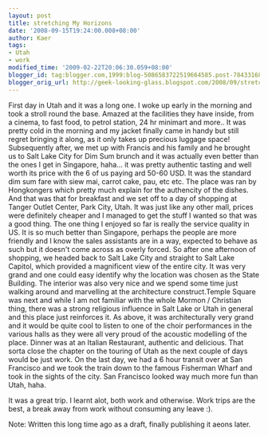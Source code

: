 ```yaml
---
layout: post
title: stretching My Horizons
date: '2008-09-15T19:24:00.008+08:00'
author: Kaer
tags:
- Utah
- work
modified_time: '2009-02-22T20:06:30.059+08:00'
blogger_id: tag:blogger.com,1999:blog-5086583722519664585.post-7843316800952180827
blogger_orig_url: http://geek-looking-glass.blogspot.com/2008/09/stretching-my-horizons.html
---
```


First day in Utah and it was a 
long one. I woke up early in the morning and took a stroll round the base. 
Amazed at the facilities they have inside, from a cinema, to fast food, to 
petrol station, 24 hr minimart and more.. It was pretty cold in the morning 
and my jacket finally came in handy but still regret bringing it along, as it 
only takes up precious luggage space! 
  Subsequently after, we met up with Francis and his family 
and he brought us to Salt Lake City for Dim Sum brunch and it was actually 
even better than the ones I get in Singapore, haha... it was pretty authentic 
tasting and well worth its price with the 6 of us  paying ard 50-60 USD. It 
was the standard dim sum fare with siew mai, carrot cake, pau, etc etc. The 
place was ran by Hongkongers which pretty much explain for the authencity of 
the dishes. And that was that for breakfast and 
we set off to a day of shopping at Tanger Outlet Center, Park City, Utah. It 
was just like any other mall, prices were definitely cheaper and I managed to 
get the stuff I wanted so that was a good thing. The one thing I enjoyed so 
far is really the service quality in US. It is so much better than Singapore, 
perhaps the people are more friendly and I know the sales assistants are in a 
way, expected to behave as such but it doesn't come across as overly forced. 
So after one afternoon of 
shopping, we headed back to Salt Lake City and straight to Salt Lake Capitol, 
which provided a magnificent view of the entire city. It was very grand and 
one could easy identify why the location was chosen as the State Building. The 
interior was also very nice and we spend some time just walking around and 
marvelling at the architecture construct.Temple 
Square was next and while I am not familiar with the whole Mormon / Christian 
thing, there was a strong religious influence in Salt Lake or Utah in general 
and this place just reinforces it. As above, it was architecturally very grand 
and it would be quite cool to listen to one of the choir performances in the 
various halls as they were all very proud of the acoustic modelling of the 
place. 
Dinner was at an Italian Restaurant, authentic and delicious. That sorta close 
the chapter on the touring of Utah as the next couple of days would be just 
work. On the last day, we had a 6 hour transit over at San Francisco and we 
took the train down to the famous Fisherman Wharf and took in the sights of 
the city. San Francisco looked way much more fun than Utah, haha. 

It was a great trip. I learnt alot, both work and otherwise. Work trips are 
the best, a break away from work without consuming any leave :). 

Note: Written this long time ago as a draft, finally publishing it aeons 
later. 